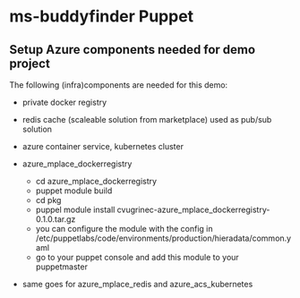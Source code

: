 # ms-buddyfinder Puppet

## Setup Azure components needed for demo project

The following (infra)components are needed for this demo:
* private docker registry
* redis cache (scaleable solution from marketplace) used as pub/sub solution
* azure container service, kubernetes cluster

* azure_mplace_dockerregistry
  * cd azure_mplace_dockerregistry
  * puppet module build
  * cd pkg
  * puppel module install cvugrinec-azure_mplace_dockerregistry-0.1.0.tar.gz
  * you can configure the module with the config in /etc/puppetlabs/code/environments/production/hieradata/common.yaml
  * go to your puppet console and add this module to your puppetmaster 
* same goes for azure_mplace_redis and azure_acs_kubernetes
